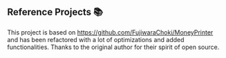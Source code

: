 ## Reference Projects 📚

This project is based on https://github.com/FujiwaraChoki/MoneyPrinter and has been refactored with a lot of
optimizations and added functionalities. Thanks to the original author for their spirit of open source.